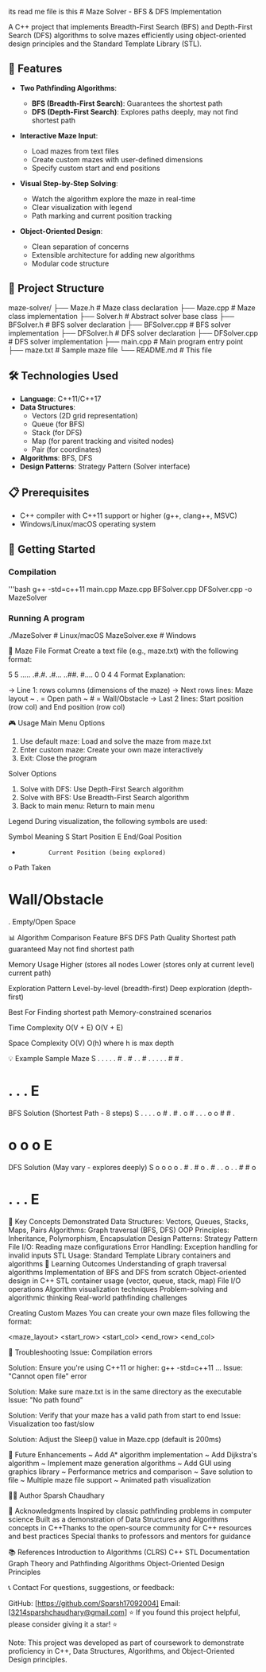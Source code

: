 its read me file is this # Maze Solver - BFS & DFS Implementation

A C++ project that implements Breadth-First Search (BFS) and Depth-First Search (DFS) algorithms to solve mazes efficiently using object-oriented design principles and the Standard Template Library (STL).

## 🎯 Features

- **Two Pathfinding Algorithms**:
  - **BFS (Breadth-First Search)**: Guarantees the shortest path
  - **DFS (Depth-First Search)**: Explores paths deeply, may not find shortest path
  
- **Interactive Maze Input**:
  - Load mazes from text files
  - Create custom mazes with user-defined dimensions
  - Specify custom start and end positions
  
- **Visual Step-by-Step Solving**:
  - Watch the algorithm explore the maze in real-time
  - Clear visualization with legend
  - Path marking and current position tracking

- **Object-Oriented Design**:
  - Clean separation of concerns
  - Extensible architecture for adding new algorithms
  - Modular code structure

## 📁 Project Structure
maze-solver/ 
  ├── Maze.h # Maze class declaration 
  ├── Maze.cpp # Maze class implementation 
  ├── Solver.h # Abstract solver base class 
  ├── BFSolver.h # BFS solver declaration 
  ├── BFSolver.cpp # BFS solver implementation 
  ├── DFSolver.h # DFS solver declaration 
  ├── DFSolver.cpp # DFS solver implementation 
  ├── main.cpp # Main program entry point 
  ├── maze.txt # Sample maze file 
  └── README.md # This file
  
## 🛠️ Technologies Used

- **Language**: C++11/C++17
- **Data Structures**: 
  - Vectors (2D grid representation)
  - Queue (for BFS)
  - Stack (for DFS)
  - Map (for parent tracking and visited nodes)
  - Pair (for coordinates)
- **Algorithms**: BFS, DFS
- **Design Patterns**: Strategy Pattern (Solver interface)

## 📋 Prerequisites

- C++ compiler with C++11 support or higher (g++, clang++, MSVC)
- Windows/Linux/macOS operating system

## 🚀 Getting Started

### Compilation

'''bash
g++ -std=c++11 main.cpp Maze.cpp BFSolver.cpp DFSolver.cpp -o MazeSolver

### Running A program
./MazeSolver          # Linux/macOS
MazeSolver.exe        # Windows


📝 Maze File Format
Create a text file (e.g., maze.txt) with the following format:

5 5
.....
.#.#.
.#...
..##.
#....
0 0
4 4
Format Explanation:

  -> Line 1: rows columns (dimensions of the maze)
  -> Next rows lines: Maze layout
      ~  . = Open path
      ~  # = Wall/Obstacle
  -> Last 2 lines: Start position (row col) and End position (row col)

🎮 Usage
Main Menu Options

1. Use default maze: Load and solve the maze from maze.txt
2. Enter custom maze: Create your own maze interactively
3. Exit: Close the program

Solver Options

1. Solve with DFS: Use Depth-First Search algorithm
2. Solve with BFS: Use Breadth-First Search algorithm
3. Back to main menu: Return to main menu

Legend
During visualization, the following symbols are used:

Symbol	    Meaning
S	          Start Position
E	          End/Goal Position
*	          Current Position (being explored)
o	          Path Taken
#	          Wall/Obstacle
.	          Empty/Open Space


📊 Algorithm Comparison
Feature	              BFS	                               DFS
Path Quality	      Shortest path guaranteed	        May not find shortest path

Memory Usage	        Higher (stores all nodes           Lower (stores only 
                      at current level)	                 current path)

Exploration Pattern   Level-by-level (breadth-first)     Deep exploration (depth-first)
	
Best For	            Finding shortest path	             Memory-constrained scenarios

Time Complexity	      O(V + E)	                         O(V + E)

Space Complexity	    O(V)	                             O(h) where h is max depth


💡 Example
Sample Maze
S . . . . 
. # . # . 
. # . . . 
. . # # . 
# . . . E 

BFS Solution (Shortest Path - 8 steps)
S . . . . 
o # . # . 
o # . . . 
o o # # . 
# o o o E 

DFS Solution (May vary - explores deeply)
S o o o o 
. # . # o 
. # . . o 
. . # # o 
# . . . E 



🧪 Key Concepts Demonstrated
Data Structures: Vectors, Queues, Stacks, Maps, Pairs
Algorithms: Graph traversal (BFS, DFS)
OOP Principles: Inheritance, Polymorphism, Encapsulation
Design Patterns: Strategy Pattern
File I/O: Reading maze configurations
Error Handling: Exception handling for invalid inputs
STL Usage: Standard Template Library containers and algorithms
🎯 Learning Outcomes
Understanding of graph traversal algorithms
Implementation of BFS and DFS from scratch
Object-oriented design in C++
STL container usage (vector, queue, stack, map)
File I/O operations
Algorithm visualization techniques
Problem-solving and algorithmic thinking
Real-world pathfinding challenges



Creating Custom Mazes
You can create your own maze files following the format:

<rows> <cols>
<maze_layout>
<start_row> <start_col>
<end_row> <end_col>



🐛 Troubleshooting
Issue: Compilation errors

Solution: Ensure you're using C++11 or higher: g++ -std=c++11 ...
Issue: "Cannot open file" error

Solution: Make sure maze.txt is in the same directory as the executable
Issue: "No path found"

Solution: Verify that your maze has a valid path from start to end
Issue: Visualization too fast/slow

Solution: Adjust the Sleep() value in 
Maze.cpp
 (default is 200ms)



🚀 Future Enhancements
 ~ Add A* algorithm implementation
 ~ Add Dijkstra's algorithm
 ~ Implement maze generation algorithms
 ~ Add GUI using graphics library
 ~ Performance metrics and comparison
 ~ Save solution to file
 ~ Multiple maze file support
 ~ Animated path visualization

👨‍💻 Author
Sparsh Chaudhary

🙏 Acknowledgments
Inspired by classic pathfinding problems in computer science  Built as a demonstration of Data Structures and Algorithms concepts in C++Thanks to the open-source community for C++ resources and best practices
Special thanks to professors and mentors for guidance

📚 References
Introduction to Algorithms (CLRS)
C++ STL Documentation
Graph Theory and Pathfinding Algorithms
Object-Oriented Design Principles

📞 Contact
For questions, suggestions, or feedback:

GitHub: [https://github.com/Sparsh17092004]
Email: [3214sparshchaudhary@gmail.com]
⭐ If you found this project helpful, please consider giving it a star! ⭐

Note: This project was developed as part of coursework to demonstrate proficiency in C++, Data Structures, Algorithms, and Object-Oriented Design principles.
